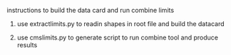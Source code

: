 instructions to build the data card and run combine limits

1. use extractlimits.py to readin shapes in root file and build the datacard 

2. use cmslimits.py to generate script to run combine tool and produce results
